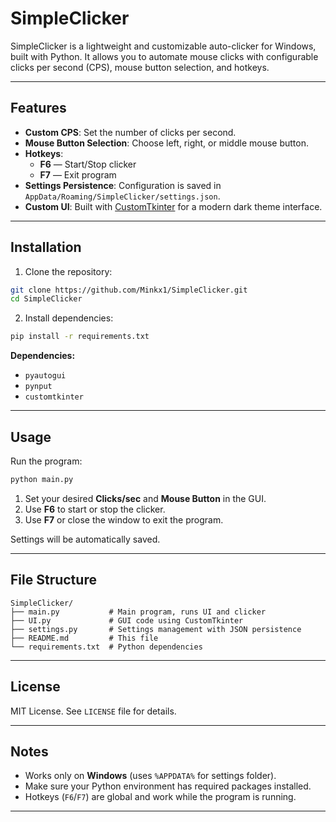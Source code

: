 # SimpleClicker

SimpleClicker is a lightweight and customizable auto-clicker for Windows, built with Python. It allows you to automate mouse clicks with configurable clicks per second (CPS), mouse button selection, and hotkeys.

---

## Features

- **Custom CPS**: Set the number of clicks per second.
- **Mouse Button Selection**: Choose left, right, or middle mouse button.
- **Hotkeys**:
  - **F6** — Start/Stop clicker
  - **F7** — Exit program
- **Settings Persistence**: Configuration is saved in `AppData/Roaming/SimpleClicker/settings.json`.
- **Custom UI**: Built with [CustomTkinter](https://github.com/TomSchimansky/CustomTkinter) for a modern dark theme interface.

---

## Installation

1. Clone the repository:

```bash
git clone https://github.com/Minkx1/SimpleClicker.git
cd SimpleClicker
````

2. Install dependencies:

```bash
pip install -r requirements.txt
```

**Dependencies:**

* `pyautogui`
* `pynput`
* `customtkinter`

---

## Usage

Run the program:

```bash
python main.py
```

1. Set your desired **Clicks/sec** and **Mouse Button** in the GUI.
2. Use **F6** to start or stop the clicker.
3. Use **F7** or close the window to exit the program.

Settings will be automatically saved.

---

## File Structure

```
SimpleClicker/
├── main.py           # Main program, runs UI and clicker
├── UI.py             # GUI code using CustomTkinter
├── settings.py       # Settings management with JSON persistence
├── README.md         # This file
└── requirements.txt  # Python dependencies
```

---

## License

MIT License. See `LICENSE` file for details.

---

## Notes

* Works only on **Windows** (uses `%APPDATA%` for settings folder).
* Make sure your Python environment has required packages installed.
* Hotkeys (`F6`/`F7`) are global and work while the program is running.

---
